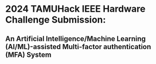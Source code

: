 # 2024 TAMUHack IEEE Hardware Challenge Submission: 
## An Artificial Intelligence/Machine Learning (AI/ML)-assisted Multi-factor authentication (MFA) System
